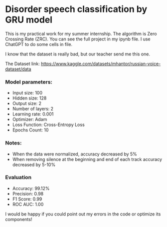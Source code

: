 # Disorder speech classification by GRU model
This is my practical work for my summer internship. The algorithm is Zero Crossing Rate (ZRC). You can see the full project in my ipynb file. I use ChatGPT to do some cells in file.

I know that the dataset is really bad, but our teacher send me this one.

The Dataset link: https://www.kaggle.com/datasets/mhantor/russian-voice-dataset/data

### Model parameters:
+ Input size: 100
+ Hidden size: 128
+ Output size: 2
+ Number of layers: 2
+ Learning rate: 0.001
+ Optimizer: Adam
+ Loss Function: Cross-Entropy Loss
+ Epochs Count: 10

### Notes:
+ When the data were normalized, accuracy decreased by 5%
+ When removing silence at the beginning and end of each track accuracy decreased by 5-10%

### Evaluation
+ Accuracy: 99.12%
+ Precision: 0.98
+ F1 Score: 0.99
+ ROC AUC: 1.00

I would be happy if you could point out my errors in the code or optimize its components!
